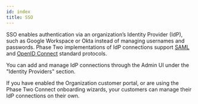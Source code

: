 ```yaml
---
id: index
title: SSO
---
```


SSO enables authentication via an organization’s Identity Provider (IdP), such as Google Workspace or Okta instead of managing usernames and passwords. Phase Two implementations of IdP connections support [SAML](https://en.wikipedia.org/wiki/Security_Assertion_Markup_Language) and [OpenID Connect](https://openid.net/connect/) standard protocols.

You can add and manage IdP connections through the Admin UI under the "Identity Providers" section.

If you have enabled the Organization customer portal, or are using the Phase Two Connect onboarding wizards, your customers can manage their IdP connections on their own.
